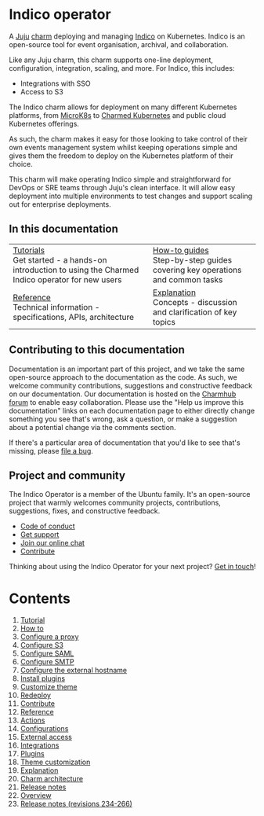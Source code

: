 # Indico operator

A [Juju](https://juju.is/) [charm](https://juju.is/docs/olm/charmed-operators) deploying and managing [Indico](https://getindico.io/) on Kubernetes. Indico is an open-source tool for event organisation, archival, and collaboration.

Like any Juju charm, this charm supports one-line deployment, configuration, integration, scaling, and more. For Indico, this includes:
- Integrations with SSO
- Access to S3

The Indico charm allows for deployment on many different Kubernetes platforms, from [MicroK8s](https://microk8s.io) to [Charmed Kubernetes](https://ubuntu.com/kubernetes) and public cloud Kubernetes offerings.

As such, the charm makes it easy for those looking to take control of their own events management system whilst keeping operations simple and gives them the freedom to deploy on the Kubernetes platform of their choice.

This charm will make operating Indico simple and straightforward for DevOps or SRE teams through Juju's clean interface. It will allow easy deployment into multiple environments to test changes and support scaling out for enterprise deployments.

## In this documentation

| | |
|--|--|
|  [Tutorials](https://charmhub.io/indico/docs/tutorial)</br>  Get started - a hands-on introduction to using the Charmed Indico operator for new users </br> |  [How-to guides](https://charmhub.io/indico/docs/how-to-configure-a-proxy) </br> Step-by-step guides covering key operations and common tasks |
| [Reference](https://charmhub.io/indico/docs/reference-actions) </br> Technical information - specifications, APIs, architecture | [Explanation](https://charmhub.io/indico/docs/explanation-charm-architecture) </br> Concepts - discussion and clarification of key topics  |

## Contributing to this documentation

Documentation is an important part of this project, and we take the same open-source approach to the documentation as the code. As such, we welcome community contributions, suggestions and constructive feedback on our documentation. Our documentation is hosted on the [Charmhub forum](https://discourse.charmhub.io/t/indico-documentation-overview/7571) to enable easy collaboration. Please use the "Help us improve this documentation" links on each documentation page to either directly change something you see that's wrong, ask a question, or make a suggestion about a potential change via the comments section.

If there's a particular area of documentation that you'd like to see that's missing, please [file a bug](https://github.com/canonical/indico-operator/issues).

## Project and community

The Indico Operator is a member of the Ubuntu family. It's an open-source project that warmly welcomes community projects, contributions, suggestions, fixes, and constructive feedback.

- [Code of conduct](https://ubuntu.com/community/code-of-conduct)
- [Get support](https://discourse.charmhub.io/)
- [Join our online chat](https://matrix.to/#/#charmhub-charmdev:ubuntu.com)
- [Contribute](Contribute)

Thinking about using the Indico Operator for your next project? [Get in touch](https://matrix.to/#/#charmhub-charmdev:ubuntu.com)!

# Contents

1. [Tutorial](tutorial.md)
1. [How to](how-to)
  1. [Configure a proxy](how-to/configure-a-proxy.md)
  1. [Configure S3](how-to/configure-s3.md)
  1. [Configure SAML](how-to/configure-saml.md)
  1. [Configure SMTP](how-to/configure-smtp.md)
  1. [Configure the external hostname](how-to/configure-the-external-hostname.md)
  1. [Install plugins](how-to/install-plugins.md)
  1. [Customize theme](how-to/customize-theme.md)
  1. [Redeploy](how-to/redeploy.md)
  1. [Contribute](how-to/contribute.md)
1. [Reference](reference)
  1. [Actions](reference/actions.md)
  1. [Configurations](reference/configurations.md)
  1. [External access](reference/external-access.md)
  1. [Integrations](reference/integrations.md)
  1. [Plugins](reference/plugins.md)
  1. [Theme customization](reference/theme-customization.md)
1. [Explanation](explanation)
  1. [Charm architecture](explanation/charm-architecture.md)
1. [Release notes](release-notes)
  1. [Overview](release-notes/landing-page.md)
  1. [Release notes (revisions 234-266)](release-notes/release-notes-0001.md)